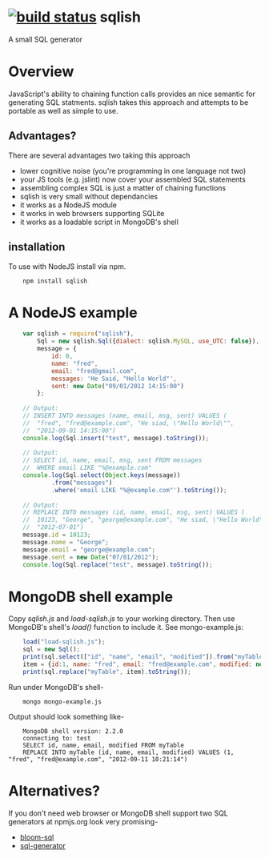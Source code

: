 [![build status](https://secure.travis-ci.org/rsdoiel/sqlish.png)](http://travis-ci.org/rsdoiel/sqlish)
sqlish
======

A small SQL generator

# Overview

JavaScript's ability to chaining function calls provides an nice semantic
for generating SQL statments. sqlish takes this approach and attempts
to be portable as well as simple to use.


## Advantages?

There are several advantages two taking this approach

* lower cognitive noise (you're programming in one language not two)
* your JS tools (e.g. jslint) now cover your assembled SQL statements
* assembling complex SQL is just a matter of chaining functions
* sqlish is very small without dependancies 
* it works as a NodeJS module
* it works in web browsers supporting SQLite
* it works as a loadable script in MongoDB's shell


## installation

To use with NodeJS install via npm.

```
	npm install sqlish
```

# A NodeJS example

```JavaScript
	var sqlish = require("sqlish"),
		Sql = new sqlish.Sql({dialect: sqlish.MySQL, use_UTC: false}),
		message = {
			id: 0,
			name: "fred",
			email: "fred@gmail.com",
			messages: 'He Said, "Hello World"',
			sent: new Date("09/01/2012 14:15:00")
		};
	
	// Output:
	// INSERT INTO messages (name, email, msg, sent) VALUES (
	//	"fred", "fred@example.com", "He siad, \"Hello World\"", 
	//	"2012-09-01 14:15:00")
	console.log(Sql.insert("test", message).toString());
	
	// Output:
	// SELECT id, name, email, msg, sent FROM messages 
	//	WHERE email LIKE "%@example.com"
	console.log(Sql.select(Object.keys(message))
			.from("messages")
			.where('email LIKE "%@example.com"').toString());
	
	// Output:
	// REPLACE INTO messages (id, name, email, msg, sent) VALUES (
	//	10123, "George", "george@example.com", "He siad, \"Hello World\"", 
	//	"2012-07-01")
	message.id = 10123;
	message.name = "George";
	message.email = "george@example.com";
	message.sent = new Date("07/01/2012");
	console.log(Sql.replace("test", message).toString());
```


# MongoDB shell example

Copy _sqlish.js_ and _load-sqlish.js_ to your working directory. Then use
MongoDB's shell's _load()_ function to include it. See mongo-example.js:

```javascript
    load("load-sqlish.js");
    sql = new Sql();
    print(sql.select(["id", "name", "email", "modified"]).from("myTable").toString());
    item = {id:1, name: "fred", email: "fred@example.com", modified: new Date()};
    print(sql.replace("myTable", item).toString());
```

Run under MongoDB's shell-

```shell
	mongo mongo-example.js
```

Output should look something like-

```shell
	MongoDB shell version: 2.2.0
	connecting to: test
	SELECT id, name, email, modified FROM myTable
	REPLACE INTO myTable (id, name, email, modified) VALUES (1, "fred", "fred@example.com", "2012-09-11 10:21:14")
```

# Alternatives?

If you don't need web browser or MongoDB shell support two SQL generators at npmjs.org 
look very promising-

* [bloom-sql](https://npmjs.org/package/bloom-sql)
* [sql-generator](https://npmjs.org/package/sql-generator)


